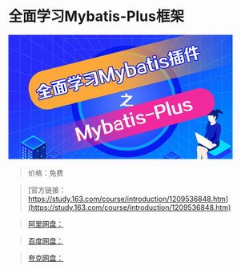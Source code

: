 # 全面学习Mybatis-Plus框架

![img](../../../assets/study163/free/9ed3d91422934e2da5fc76e6401277f0.jpg)

> 价格：免费

> [官方链接：https://study.163.com/course/introduction/1209536848.htm](https://study.163.com/course/introduction/1209536848.htm)

> [阿里网盘：]()

> [百度网盘：]()

> [夸克网盘：]()
